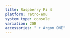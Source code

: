 ```yaml
---
title: Raspberry Pi 4
platform: retro-emu
system_type: console
variation: 2GB
accessories: " + Argon ONE"
---
```


